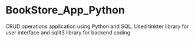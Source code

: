 # BookStore_App_Python
CRUD operations application using Python and SQL. Used tinkter library for user interface and sqlit3 library for backend coding

